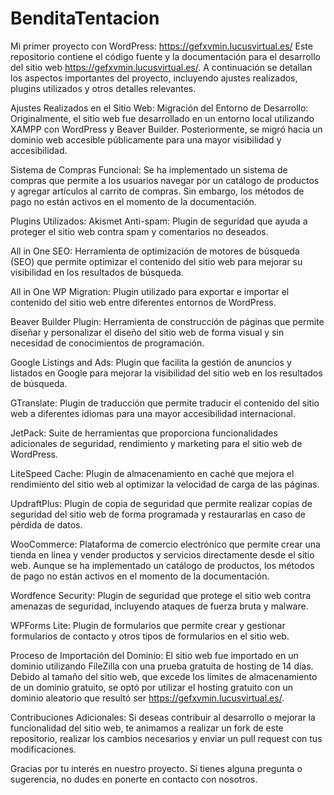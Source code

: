 # BenditaTentacion
Mi primer proyecto con WordPress: https://gefxvmin.lucusvirtual.es/
Este repositorio contiene el código fuente y la documentación para el desarrollo del sitio web https://gefxvmin.lucusvirtual.es/. A continuación se detallan los aspectos importantes del proyecto, incluyendo ajustes realizados, plugins utilizados y otros detalles relevantes.

Ajustes Realizados en el Sitio Web:
Migración del Entorno de Desarrollo: Originalmente, el sitio web fue desarrollado en un entorno local utilizando XAMPP con WordPress y Beaver Builder. Posteriormente, se migró hacia un dominio web accesible públicamente para una mayor visibilidad y accesibilidad.

Sistema de Compras Funcional: Se ha implementado un sistema de compras que permite a los usuarios navegar por un catálogo de productos y agregar artículos al carrito de compras. Sin embargo, los métodos de pago no están activos en el momento de la documentación.

Plugins Utilizados:
Akismet Anti-spam: Plugin de seguridad que ayuda a proteger el sitio web contra spam y comentarios no deseados.

All in One SEO: Herramienta de optimización de motores de búsqueda (SEO) que permite optimizar el contenido del sitio web para mejorar su visibilidad en los resultados de búsqueda.

All in One WP Migration: Plugin utilizado para exportar e importar el contenido del sitio web entre diferentes entornos de WordPress.

Beaver Builder Plugin: Herramienta de construcción de páginas que permite diseñar y personalizar el diseño del sitio web de forma visual y sin necesidad de conocimientos de programación.

Google Listings and Ads: Plugin que facilita la gestión de anuncios y listados en Google para mejorar la visibilidad del sitio web en los resultados de búsqueda.

GTranslate: Plugin de traducción que permite traducir el contenido del sitio web a diferentes idiomas para una mayor accesibilidad internacional.

JetPack: Suite de herramientas que proporciona funcionalidades adicionales de seguridad, rendimiento y marketing para el sitio web de WordPress.

LiteSpeed Cache: Plugin de almacenamiento en caché que mejora el rendimiento del sitio web al optimizar la velocidad de carga de las páginas.

UpdraftPlus: Plugin de copia de seguridad que permite realizar copias de seguridad del sitio web de forma programada y restaurarlas en caso de pérdida de datos.

WooCommerce: Plataforma de comercio electrónico que permite crear una tienda en línea y vender productos y servicios directamente desde el sitio web. Aunque se ha implementado un catálogo de productos, los métodos de pago no están activos en el momento de la documentación.

Wordfence Security: Plugin de seguridad que protege el sitio web contra amenazas de seguridad, incluyendo ataques de fuerza bruta y malware.

WPForms Lite: Plugin de formularios que permite crear y gestionar formularios de contacto y otros tipos de formularios en el sitio web.

Proceso de Importación del Dominio:
El sitio web fue importado en un dominio utilizando FileZilla con una prueba gratuita de hosting de 14 días. Debido al tamaño del sitio web, que excede los límites de almacenamiento de un dominio gratuito, se optó por utilizar el hosting gratuito con un dominio aleatorio que resultó ser https://gefxvmin.lucusvirtual.es/.

Contribuciones Adicionales:
Si deseas contribuir al desarrollo o mejorar la funcionalidad del sitio web, te animamos a realizar un fork de este repositorio, realizar los cambios necesarios y enviar un pull request con tus modificaciones.

Gracias por tu interés en nuestro proyecto. Si tienes alguna pregunta o sugerencia, no dudes en ponerte en contacto con nosotros.
